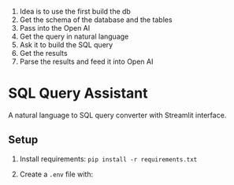 1. Idea is to use the first build the db
2. Get the schema of the database and the tables
3. Pass into the Open AI
4. Get the query in natural language
5. Ask it to build the SQL query 
6. Get the results
7. Parse the results and feed it into Open AI

# SQL Query Assistant

A natural language to SQL query converter with Streamlit interface.

## Setup
1. Install requirements:
```pip install -r requirements.txt```

2. Create a `.env` file with:
